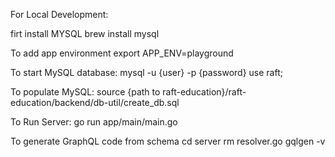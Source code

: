 For Local Development:

firt install MYSQL
brew install mysql

To add app environment
export APP_ENV=playground

To start MySQL database:
mysql -u {user} -p {password}
use raft;

To populate MySQL:
source {path to raft-education}/raft-education/backend/db-util/create_db.sql

To Run Server: 
go run app/main/main.go

To generate GraphQL code from schema
cd server
rm resolver.go
gqlgen -v
